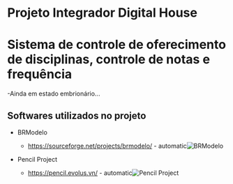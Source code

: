 # Projeto Integrador Digital House

# Sistema de controle de oferecimento de disciplinas, controle de notas e frequência

  -Ainda em estado embrionário...

## Softwares utilizados no projeto

* BRModelo
  * https://sourceforge.net/projects/brmodelo/ - automatic![BRModelo](https://sourceforge.net/projects/brmodelo/)
	
* Pencil Project
  * https://pencil.evolus.vn/ - automatic![Pencil Project](https://pencil.evolus.vn/)